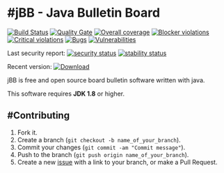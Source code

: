 #jBB - Java Bulletin Board
=================================
[![Build Status](http://vps289371.ovh.net:8000/buildStatus/icon?job=jBB-build-feature_component-scan-packages_0.10.0_20180303)](http://vps289371.ovh.net:8000/job/jBB-build-feature_component-scan-packages_0.10.0_20180303/)
[![Quality Gate](https://sonarcloud.io/api/badges/gate?key=org.jbb:jbb-parent:0.10.0-component-scan-packages-SNAPSHOT)](https://sonarcloud.io/dashboard?id=org.jbb%3Ajbb-parent%3A0.10.0-component-scan-packages-SNAPSHOT)
[![Overall coverage](https://sonarcloud.io/api/badges/measure?key=org.jbb:jbb-parent:0.10.0-component-scan-packages-SNAPSHOT&metric=coverage&blinking=true)](https://sonarcloud.io/dashboard?id=org.jbb%3Ajbb-parent%3A0.10.0-component-scan-packages-SNAPSHOT)
[![Blocker violations](https://sonarcloud.io/api/badges/measure?key=org.jbb:jbb-parent:0.10.0-component-scan-packages-SNAPSHOT&metric=blocker_violations&blinking=true)](https://sonarcloud.io/dashboard?id=org.jbb%3Ajbb-parent%3A0.10.0-component-scan-packages-SNAPSHOT)
[![Critical violations](https://sonarcloud.io/api/badges/measure?key=org.jbb:jbb-parent:0.10.0-component-scan-packages-SNAPSHOT&metric=critical_violations&blinking=true)](https://sonarcloud.io/dashboard?id=org.jbb%3Ajbb-parent%3A0.10.0-component-scan-packages-SNAPSHOT)
[![Bugs](https://sonarcloud.io/api/badges/measure?key=org.jbb:jbb-parent:0.10.0-component-scan-packages-SNAPSHOT&metric=bugs&blinking=true)](https://sonarcloud.io/dashboard?id=org.jbb%3Ajbb-parent%3A0.10.0-component-scan-packages-SNAPSHOT)
[![Vulnerabilities](https://sonarcloud.io/api/badges/measure?key=org.jbb:jbb-parent:0.10.0-component-scan-packages-SNAPSHOT&metric=vulnerabilities&blinking=true)](https://sonarcloud.io/dashboard?id=org.jbb%3Ajbb-parent%3A0.10.0-component-scan-packages-SNAPSHOT)

Last security report: 
[![security status](https://www.meterian.com/badge/gh/jbb-project/jbb/security)](https://www.meterian.com/report/gh/jbb-project/jbb)
[![stability status](https://www.meterian.com/badge/gh/jbb-project/jbb/stability)](https://www.meterian.com/report/gh/jbb-project/jbb)

Recent version: [ ![Download](https://api.bintray.com/packages/project-jbb/jbb-releases/jBB/images/download.svg) ](https://bintray.com/project-jbb/jbb-releases/jBB/_latestVersion)

jBB is free and open source board bulletin software written with java.


This software requires **JDK 1.8** or higher.

#Contributing
------------

1. Fork it.
2. Create a branch (`git checkout -b name_of_your_branch`).
3. Commit your changes (`git commit -am "Commit message"`).
4. Push to the branch (`git push origin name_of_your_branch`).
5. Create a new [issue](https://github.com/jbb-project/jbb/issues/new) with a link to your branch, or make a Pull Request.
